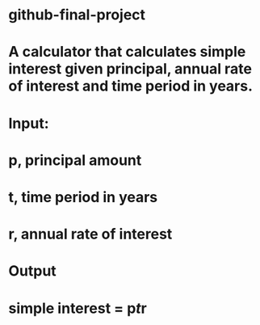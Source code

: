 # github-final-project
# A calculator that calculates simple interest given principal, annual rate of interest and time period in years.

# Input:
#   p, principal amount
#   t, time period in years
#   r, annual rate of interest
# Output
#   simple interest = p*t*r
